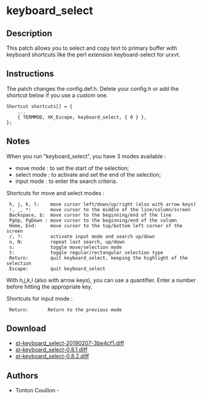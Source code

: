 keyboard\_select
================

Description
-----------
This patch allows you to select and copy text to primary buffer with keyboard
shortcuts like the perl extension keyboard-select for urxvt.

Instructions
------------
The patch changes the config.def.h. Delete your config.h or add the shortcut
below if you use a custom one.

	Shortcut shortcuts[] = {
		...
		{ TERMMOD, XK_Escape, keyboard_select, { 0 } },
	};

Notes
-----
When you run "keyboard\_select", you have 3 modes available :

* move mode :   to set the start of the selection;
* select mode : to activate and set the end of the selection;
* input mode :  to enter the search criteria.

Shortcuts for move and select modes :

	 h, j, k, l:    move cursor left/down/up/right (also with arrow keys)
	 !, _, *:       move cursor to the middle of the line/column/screen
	 Backspace, $:  move cursor to the beginning/end of the line
	 PgUp, PgDown : move cursor to the beginning/end of the column
	 Home, End:     move cursor to the top/bottom left corner of the screen
	 /, ?:          activate input mode and search up/down
	 n, N:          repeat last search, up/down
	 s:             toggle move/selection mode
	 t:             toggle regular/rectangular selection type
	 Return:        quit keyboard_select, keeping the highlight of the selection
	 Escape:        quit keyboard_select

With h,j,k,l (also with arrow keys), you can use a quantifier. Enter a number
before hitting the appropriate key.

Shortcuts for input mode :

	 Return:       Return to the previous mode

Download
--------
* [st-keyboard\_select-20190207-3be4cf1.diff](st-keyboard_select-20190207-3be4cf1.diff)
* [st-keyboard\_select-0.8.1.diff](st-keyboard_select-0.8.1.diff)
* [st-keyboard\_select-0.8.2.diff](st-keyboard_select-0.8.2.diff)

Authors
-------
* Tonton Couillon - <la dot luge at free dot fr>
